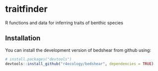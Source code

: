# traitfinder

R functions and data for inferring traits of benthic species

Installation
------------

You can install the development version of bedshear from github using:

``` r
# install.packages("devtools")
devtools::install_github("r4ecology/bedshear", dependencies = TRUE)
```
